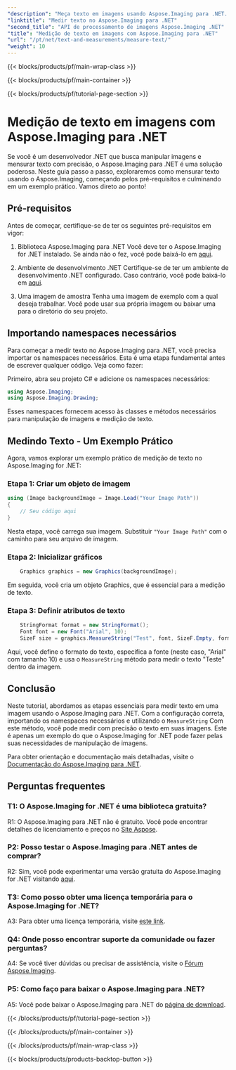 ```yaml
---
"description": "Meça texto em imagens usando Aspose.Imaging para .NET. Uma poderosa biblioteca .NET. Medição de texto precisa e eficiente."
"linktitle": "Medir texto no Aspose.Imaging para .NET"
"second_title": "API de processamento de imagens Aspose.Imaging .NET"
"title": "Medição de texto em imagens com Aspose.Imaging para .NET"
"url": "/pt/net/text-and-measurements/measure-text/"
"weight": 10
---
```


{{< blocks/products/pf/main-wrap-class >}}

{{< blocks/products/pf/main-container >}}

{{< blocks/products/pf/tutorial-page-section >}}

# Medição de texto em imagens com Aspose.Imaging para .NET

Se você é um desenvolvedor .NET que busca manipular imagens e mensurar texto com precisão, o Aspose.Imaging para .NET é uma solução poderosa. Neste guia passo a passo, exploraremos como mensurar texto usando o Aspose.Imaging, começando pelos pré-requisitos e culminando em um exemplo prático. Vamos direto ao ponto!

## Pré-requisitos

Antes de começar, certifique-se de ter os seguintes pré-requisitos em vigor:

1. Biblioteca Aspose.Imaging para .NET
Você deve ter o Aspose.Imaging for .NET instalado. Se ainda não o fez, você pode baixá-lo em [aqui](https://releases.aspose.com/imaging/net/).

2. Ambiente de desenvolvimento .NET
Certifique-se de ter um ambiente de desenvolvimento .NET configurado. Caso contrário, você pode baixá-lo em [aqui](https://dotnet.microsoft.com/download).

3. Uma imagem de amostra
Tenha uma imagem de exemplo com a qual deseja trabalhar. Você pode usar sua própria imagem ou baixar uma para o diretório do seu projeto.

## Importando namespaces necessários

Para começar a medir texto no Aspose.Imaging para .NET, você precisa importar os namespaces necessários. Esta é uma etapa fundamental antes de escrever qualquer código. Veja como fazer:

Primeiro, abra seu projeto C# e adicione os namespaces necessários:

```csharp
using Aspose.Imaging;
using Aspose.Imaging.Drawing;
```

Esses namespaces fornecem acesso às classes e métodos necessários para manipulação de imagens e medição de texto.

## Medindo Texto - Um Exemplo Prático

Agora, vamos explorar um exemplo prático de medição de texto no Aspose.Imaging for .NET:

### Etapa 1: Criar um objeto de imagem

```csharp
using (Image backgroundImage = Image.Load("Your Image Path"))
{
    // Seu código aqui
}
```

Nesta etapa, você carrega sua imagem. Substituir `"Your Image Path"` com o caminho para seu arquivo de imagem.

### Etapa 2: Inicializar gráficos

```csharp
    Graphics graphics = new Graphics(backgroundImage);
```

Em seguida, você cria um objeto Graphics, que é essencial para a medição de texto.

### Etapa 3: Definir atributos de texto

```csharp
    StringFormat format = new StringFormat();
    Font font = new Font("Arial", 10);
    SizeF size = graphics.MeasureString("Test", font, SizeF.Empty, format);
```

Aqui, você define o formato do texto, especifica a fonte (neste caso, "Arial" com tamanho 10) e usa o `MeasureString` método para medir o texto "Teste" dentro da imagem.

## Conclusão

Neste tutorial, abordamos as etapas essenciais para medir texto em uma imagem usando o Aspose.Imaging para .NET. Com a configuração correta, importando os namespaces necessários e utilizando o `MeasureString` Com este método, você pode medir com precisão o texto em suas imagens. Este é apenas um exemplo do que o Aspose.Imaging for .NET pode fazer pelas suas necessidades de manipulação de imagens.

Para obter orientação e documentação mais detalhadas, visite o [Documentação do Aspose.Imaging para .NET](https://reference.aspose.com/imaging/net/).

## Perguntas frequentes

### T1: O Aspose.Imaging for .NET é uma biblioteca gratuita?

R1: O Aspose.Imaging para .NET não é gratuito. Você pode encontrar detalhes de licenciamento e preços no [Site Aspose](https://purchase.aspose.com/buy).

### P2: Posso testar o Aspose.Imaging para .NET antes de comprar?

R2: Sim, você pode experimentar uma versão gratuita do Aspose.Imaging for .NET visitando [aqui](https://releases.aspose.com/). 

### T3: Como posso obter uma licença temporária para o Aspose.Imaging for .NET?

A3: Para obter uma licença temporária, visite [este link](https://purchase.aspose.com/temporary-license/).

### Q4: Onde posso encontrar suporte da comunidade ou fazer perguntas?

A4: Se você tiver dúvidas ou precisar de assistência, visite o [Fórum Aspose.Imaging](https://forum.aspose.com/).

### P5: Como faço para baixar o Aspose.Imaging para .NET?

A5: Você pode baixar o Aspose.Imaging para .NET do [página de download](https://releases.aspose.com/imaging/net/).

{{< /blocks/products/pf/tutorial-page-section >}}

{{< /blocks/products/pf/main-container >}}

{{< /blocks/products/pf/main-wrap-class >}}

{{< blocks/products/products-backtop-button >}}